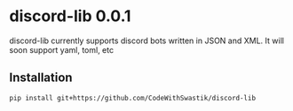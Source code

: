 # discord-lib 0.0.1

discord-lib currently supports discord bots written in JSON and XML. It will soon support yaml, toml, etc

## Installation

```
pip install git+https://github.com/CodeWithSwastik/discord-lib
```
